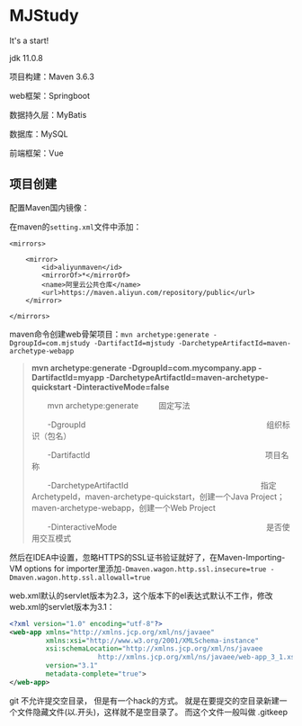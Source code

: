# MJStudy
It's a start!

jdk 11.0.8

项目构建：Maven 3.6.3

web框架：Springboot

数据持久层：MyBatis

数据库：MySQL

前端框架：Vue

## 项目创建

配置Maven国内镜像：

在maven的`setting.xml`文件中添加：

```
<mirrors>

    <mirror>
        <id>aliyunmaven</id>
        <mirrorOf>*</mirrorOf>
        <name>阿里云公共仓库</name>
        <url>https://maven.aliyun.com/repository/public</url>
    </mirror>

</mirrors>
```

maven命令创建web骨架项目：`mvn archetype:generate -DgroupId=com.mjstudy -DartifactId=mjstudy -DarchetypeArtifactId=maven-archetype-webapp`

> **mvn archetype:generate -DgroupId=com.mycompany.app -DartifactId=myapp -DarchetypeArtifactId=maven-archetype-quickstart -DinteractiveMode=false**
>
> 　　mvn archetype:generate　                   　  固定写法
>
> 　　-DgroupId　　　　　　　　　　　　　　　　　　　　　　　组织标识（包名）
>
> 　　-DartifactId　　　　　　　　　　　　　　　　　　　　　 　项目名称
>
> 　　-DarchetypeArtifactId　　 　　　　　　　　　　　　　 　 指定ArchetypeId，maven-archetype-quickstart，创建一个Java Project；maven-archetype-webapp，创建一个Web Project
>
> 　　-DinteractiveMode　　　　　　　　　　　　　　　　　　　是否使用交互模式

然后在IDEA中设置，忽略HTTPS的SSL证书验证就好了，在Maven-Importing-VM options for importer里添加`-Dmaven.wagon.http.ssl.insecure=true -Dmaven.wagon.http.ssl.allowall=true`

web.xml默认的servlet版本为2.3，这个版本下的el表达式默认不工作，修改web.xml的servlet版本为3.1：

```xml
<?xml version="1.0" encoding="utf-8"?>
<web-app xmlns="http://xmlns.jcp.org/xml/ns/javaee"
         xmlns:xsi="http://www.w3.org/2001/XMLSchema-instance"
         xsi:schemaLocation="http://xmlns.jcp.org/xml/ns/javaee
                      http://xmlns.jcp.org/xml/ns/javaee/web-app_3_1.xsd"
         version="3.1"
         metadata-complete="true">
</web-app>
```

git 不允许提交空目录， 但是有一个hack的方式。 就是在要提交的空目录新建一个文件隐藏文件(以.开头)，这样就不是空目录了。 而这个文件一般叫做 .gitkeep
